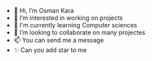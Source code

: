 - 👋 Hi, I’m Osman Kara
- 👀 I’m interested in working on projects
- 🌱 I'm currently learning Computer sciences
- 💞️ I’m looking to collaborate on many projectes
- 📫 You can send me a message
- ✨ Can you add star to me 

<!---
OsmanMR99/OsmanMR99 is a ✨ special ✨ repository because its `README.md` (this file) appears on your GitHub profile.
You can click the Preview link to take a look at your changes.
--->
